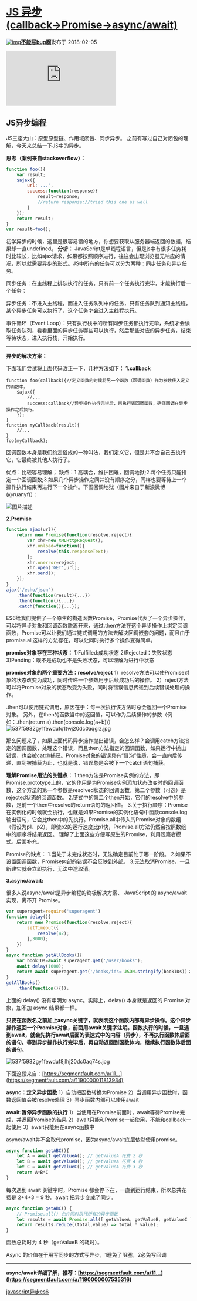 # [JS 异步(callback→Promise→async/await)](https://segmentfault.com/a/1190000013141641)

[![img](https://image-static.segmentfault.com/317/931/3179314346-5f61e47221e07)**不能写bug啊**](https://segmentfault.com/u/alum)发布于 2018-02-05

![img](https://sponsor.segmentfault.com/lg.php?bannerid=0&campaignid=0&zoneid=25&loc=https%3A%2F%2Fsegmentfault.com%2Fa%2F1190000013141641&referer=https%3A%2F%2Fcn.bing.com%2F&cb=7a234aa1d7)

## JS异步编程

JS三座大山：原型原型链、作用域闭包、同步异步。
之前有写过自己对闭包的理解，今天来总结一下JS中的异步。

**思考（案例来自stackoverflow）：**

``` js
function foo(){
    var result;
    $ajax({
        url:'...',
        success:function(response){
            result=response;
            //return response;//tried this one as well
        }
    });
    return result;
}
var result=foo();
```

初学异步的时候，这里是很容易错的地方，你想要获取从服务器端返回的数据，结果却一直undefined。
**分析：**
JavaScript是单线程语言，但是js中有很多任务耗时比较长，比如ajax请求，如果都按照顺序进行，往往会出现浏览器无响应的情况，所以就需要异步的形式。JS中所有的任务可以分为两种：同步任务和异步任务。

同步任务：在主线程上排队执行的任务，只有前一个任务执行完毕，才能执行后一个任务；

异步任务：不进入主线程，而进入任务队列中的任务，只有任务队列通知主线程，某个异步任务可以执行了，这个任务才会进入主线程执行。

事件循环（Event Loop）：只有执行栈中的所有同步任务都执行完毕，系统才会读取任务队列，看看里面的异步任务哪些可以执行，然后那些对应的异步任务，结束等待状态，进入执行栈，开始执行。

------

**异步的解决方案：**

下面我们尝试将上面代码改正一下，几种方法如下：
**1.callback**

```
function foo(callback){//定义函数的时候将另一个函数（回调函数）作为参数传入定义的函数中。
    $ajax({
        //...
        success:callback//异步操作执行完毕后，再执行该回调函数，确保回调在异步操作之后执行。
    });
}
function myCallback(result){
    //...
}
foo(myCallback);
```

回调函数本身是我们约定俗成的一种叫法，我们定义它，但是并不会自己去执行它，它最终被其他人执行了。

优点：比较容易理解；
缺点：1.高耦合，维护困难，回调地狱;2.每个任务只能指定一个回调函数;3.如果几个异步操作之间并没有顺序之分，同样也要等待上一个操作执行结束再进行下一个操作。下图回调地狱（图片来自于新浪微博(@ruanyf)）：

![图片描述](https://segmentfault.com/img/bV3hhv?w=480&h=386)

**2.Promise**

``` js
function ajax(url){
    return new Promise(function(resolve,reject){
        var xhr=new XMLHttpRequest();
        xhr.onload=function(){
            resolve(this.responseText);
        };
        xhr.onerror=reject;
        xhr.open('GET',url);
        xhr.send();
    });
}
ajax('/echo/json')
    .then(function(result){...})
    .then(function(){...})
    .catch(function(){...});
```

ES6给我们提供了一个原生的构造函数Promise，Promise代表了一个异步操作，可以将异步对象和回调函数脱离开来，通过.then方法在这个异步操作上绑定回调函数，Promise可以让我们通过链式调用的方法去解决回调嵌套的问题，而且由于promise.all这样的方法存在，可以让同时执行多个操作变得简单。

**promise对象存在三种状态：**
1)Fulfilled:成功状态
2)Rejected：失败状态
3)Pending：既不是成功也不是失败状态，可以理解为进行中状态

**promise对象的两个重要方法：resolve/reject**
1）resolve方法可以使Promise对象的状态改变为成功，同时传递一个参数用于后续成功后的操作。
2）reject方法可以将Promise对象的状态改变为失败，同时将错误信息传递到后续错误处理的操作。

.then可以使用链式调用，原因在于：每一次执行该方法时总会返回一个Promise对象。
另外，在then的函数当中的返回值，可以作为后续操作的参数（例如：.then(return a).then(console.log(a+b))）
![537f5932gy1fewdufq1twj20dc0aqglz.jpg](https://segmentfault.com/img/bV3hSC?w=480&h=386)

那么问题来了，如果上面代码异步操作抛出错误，会怎么样？会调用catch方法指定的回调函数，处理这个错误，而且then方法指定的回调函数，如果运行中抛出错误，也会被catch捕获。Promise对象的错误具有“冒泡”性质，会一直向后传递，直到被捕获为止，也就是说，错误总是会被下一个catch语句捕获。

**理解Promise用法的关键点：**
1.then方法是Promise实例的方法，即Promise.prototype上的，它的作用是为Promise实例添加状态改变时的回调函数，这个方法的第一个参数是resolved状态的回调函数，第二个参数（可选）是rejected状态的回调函数。
2.链式中的第二个then开始，它们的resolve中的参数，是前一个then中resolve的return语句的返回值。
3.关于执行顺序：Promise在实例化的时候就会执行，也就是如果Promise的实例化语句中函数console.log输出语句，它会比then中的先执行。Promise.all中传入的Promise对象的数组（假设为p1、p2），即使p2的运行速度比p1快，Promise.all方法仍然会按照数组中的顺序将结果返回。
理解了上面这些方便写原生的Promise，利用观察者模式。后面补充。

Promise的缺点：
1.当处于未完成状态时，无法确定目前处于哪一阶段。
2.如果不设置回调函数，Promise内部的错误不会反映到外部。
3.无法取消Promise，一旦新建它就会立即执行，无法中途取消。

**3.async/await:**

很多人说async/await是异步编程的终极解决方案、
JavaScript 的 async/await 实现，离不开 Promise。

``` js
var superagent=require('superagent')
function delay(){
    return new Promise(function(resolve,reject){
        setTimeout({
            resolve(42);
        },3000);
    })
}
async function getAllBooks(){
    var bookIDs=await superagent.get('/user/books');
    await delay(1000);
    return await superagent.get('/books/ids='JSON.stringify(bookIDs))；
}
getAllBooks()
    .then(function(){});
```

上面的 delay() 没有申明为 async。实际上，delay() 本身就是返回的 Promise 对象，加不加 async 结果都一样。

**只要在函数名之前加上async关键字，就表明这个函数内部有异步操作。这个异步操作返回一个Promise对象，前面用await关键字注明。函数执行的时候，一旦遇到await，就会先执行await后面的表达式中的内容（异步），不再执行函数体后面的语句。等到异步操作执行完毕后，再自动返回到函数体内，继续执行函数体后面的语句。**

![537f5932gy1fewduf8jlhj20dc0aq74s.jpg](https://segmentfault.com/img/bV3ikh?w=480&h=386)

下面这段来自：[https://segmentfault.com/a/11...](https://segmentfault.com/a/1190000011813934)

**async：定义异步函数**
1）自动把函数转换为Promise
2）当调用异步函数时，函数返回值会被resolve处理
3）异步函数内部可以使用await

**await:暂停异步函数的执行**
1）当使用在Promise前面时，await等待Promise完成，并返回Promise的结果
2）await只能和Promise一起使用，不能和callback一起使用
3）await只能用在async函数中

async/await并不会取代promise，因为async/await底层依然使用promise。

``` js
async function getABC(){
    let A = await getValueA(); // getValueA 花费 2 秒
    let B = await getValueB(); // getValueA 花费 4 秒
    let C = await getValueC(); // getValueA 花费 3 秒
    return A*B*C
}
```

每次遇到 await 关键字时，Promise 都会停下在，一直到运行结束，所以总共花费是 2+4+3 = 9 秒。await 把异步变成了同步。

``` js
async function getABC() {
    // Promise.all() 允许同时执行所有的异步函数
    let results = await Promise.all([ getValueA, getValueB, getValueC ]); 
    return results.reduce((total,value) => total * value);
}
```

函数总耗时为 4 秒（getValueB 的耗时）。

Async 的价值在于用写同步的方式写异步，1避免了阻塞，2必免写回调

------

**async/await详细了解，推荐：[https://segmentfault.com/a/11...](https://segmentfault.com/a/1190000007535316)**

[javascript](https://segmentfault.com/t/javascript)[异步](https://segmentfault.com/t/异步)[es6](https://segmentfault.com/t/es6)
